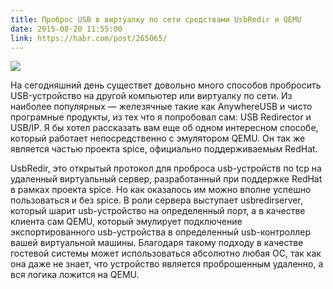 ```yaml
---
title: Проброс USB в виртуалку по сети средствами UsbRedir и QEMU
date: 2015-08-20 11:55:00
link: https://habr.com/post/265065/
---
```


![](https://habrastorage.org/files/e6a/1bc/05d/e6a1bc05d70c460399d3276fdec28d2c.png)

На сегодняшний день существет довольно много способов пробросить USB-устройство на другой компьютер или виртуалку по сети.
Из наиболее популярных — железячные такие как AnywhereUSB и чисто програмные продукты, из тех что я попробовал сам: USB Redirector и USB/IP.
Я бы хотел рассказать вам еще об одном интересном способе, который работает непосредственно с эмулятором QEMU.
Он так же является частью проекта spice, официально поддерживаемым RedHat.

UsbRedir, это открытый протокол для проброса usb-устройств по tcp на удаленный виртуальный сервер, разработанный при поддержке RedHat в рамках проекта spice. Но как оказалось им можно вполне успешно пользоваться и без spice. В роли сервера выступает usbredirserver, который шарит usb-устройство на определенный порт, а в качестве клиента сам QEMU, который эмулирует подключение экспортированного usb-устройства в определенный usb-контроллер вашей виртуальной машины. Благодаря такому подходу в качестве гостевой системы может использоваться абсолютно любая ОС, так как она даже не знает, что устройство является проброшенным удаленно, а вся логика ложится на QEMU. 

<!--more-->
